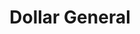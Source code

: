 ---
title: "Dollar General"
url: /calhoun/dollar-general-new-rosedale-road-northeast/
shop: Kramladen
---